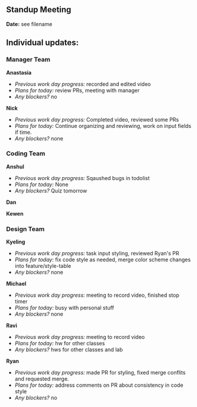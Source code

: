 ## Standup Meeting  
**Date:**  see filename


## Individual updates:  

### Manager Team  
**Anastasia**  
+ *Previous work day progress:*
recorded and edited video
+ *Plans for today:*
review PRs, meeting with manager
+ *Any blockers?*
no
 
**Nick**  
+ *Previous work day progress:* Completed video, reviewed some PRs
+ *Plans for today:* Continue organizing and reviewing, work on input fields if time.
+ *Any blockers?* none

### Coding Team  

**Anshul**  
+ *Previous work day progress:* Sqaushed bugs in todolist
+ *Plans for today:* None
+ *Any blockers?* Quiz tomorrow 

**Dan**  


**Kewen**  


### Design Team  

**Kyeling**  
+ *Previous work day progress:* task input styling, reviewed Ryan's PR
+ *Plans for today:* fix code style as needed, merge color scheme changes into feature/style-table
+ *Any blockers?* none

**Michael**  
+ *Previous work day progress:* meeting to record video, finished stop timer
+ *Plans for today:* busy with personal stuff
+ *Any blockers?* none

**Ravi**  
+ *Previous work day progress:* meeting to record video
+ *Plans for today:* hw for other classes
+ *Any blockers?* hws for other classes and lab

**Ryan**  
+ *Previous work day progress:*
made PR for styling, fixed merge conflits and requested merge.
+ *Plans for today:*
address comments on PR about consistency in code style
+ *Any blockers?* no

